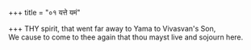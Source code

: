 +++
title = "०१ यत्ते यमं"

+++
THY spirit, that went far away to Yama to Vivasvan's Son,  
     We cause to come to thee again that thou mayst live and sojourn here.